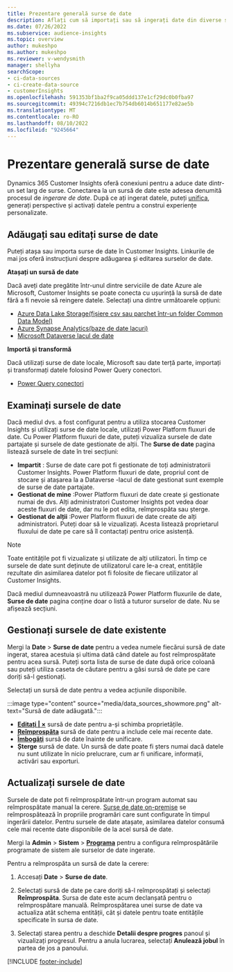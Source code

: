 ```yaml
---
title: Prezentare generală surse de date
description: Aflați cum să importați sau să ingerați date din diverse surse.
ms.date: 07/26/2022
ms.subservice: audience-insights
ms.topic: overview
author: mukeshpo
ms.author: mukeshpo
ms.reviewer: v-wendysmith
manager: shellyha
searchScope:
- ci-data-sources
- ci-create-data-source
- customerInsights
ms.openlocfilehash: 591353bf1ba2f9ca05ddd137e1cf29dc0b0fba97
ms.sourcegitcommit: 49394c7216db1ec7b754db6014b651177e82ae5b
ms.translationtype: MT
ms.contentlocale: ro-RO
ms.lasthandoff: 08/10/2022
ms.locfileid: "9245664"
---
```

# <a name="data-sources-overview"></a>Prezentare generală surse de date

Dynamics 365 Customer Insights oferă conexiuni pentru a aduce date dintr-un set larg de surse. Conectarea la un sursă de date este adesea denumită procesul de *ingerare de date*. După ce ați ingerat datele, puteți [unifica](data-unification.md), generați perspective și activați datele pentru a construi experiențe personalizate.

## <a name="add-or-edit-data-sources"></a>Adăugați sau editați surse de date

Puteți atașa sau importa surse de date în Customer Insights. Linkurile de mai jos oferă instrucțiuni despre adăugarea și editarea surselor de date.

**Atașați un sursă de date**

Dacă aveți date pregătite într-unul dintre serviciile de date Azure ale Microsoft, Customer Insights se poate conecta cu ușurință la sursă de date fără a fi nevoie să reingere datele. Selectați una dintre următoarele opțiuni:
- [Azure Data Lake Storage(fișiere csv sau parchet într-un folder Common Data Model)](connect-common-data-model.md)
- [Azure Synapse Analytics(baze de date lacuri)](connect-synapse.md)
- [Microsoft Dataverse lacul de date](connect-dataverse-managed-lake.md)

**Importă și transformă**

Dacă utilizați surse de date locale, Microsoft sau date terță parte, importați și transformați datele folosind Power Query conectori.
- [Power Query conectori](connect-power-query.md)

## <a name="review-data-sources"></a>Examinați sursele de date

Dacă mediul dvs. a fost configurat pentru a utiliza stocarea Customer Insights și utilizați surse de date locale, utilizați Power Platform fluxuri de date. Cu Power Platform fluxuri de date, puteți vizualiza sursele de date partajate și sursele de date gestionate de alții. The **Surse de date** pagina listează sursele de date în trei secțiuni:
- **Impartit** : Surse de date care pot fi gestionate de toți administratorii Customer Insights. Power Platform fluxuri de date, propriul cont de stocare și atașarea la a Dataverse -lacul de date gestionat sunt exemple de surse de date partajate.
- **Gestionat de mine** :Power Platform fluxuri de date create și gestionate numai de dvs. Alți administratori Customer Insights pot vedea doar aceste fluxuri de date, dar nu le pot edita, reîmprospăta sau șterge.
- **Gestionat de alții** :Power Platform fluxuri de date create de alți administratori. Puteți doar să le vizualizați. Acesta listează proprietarul fluxului de date pe care să îl contactați pentru orice asistență.
> [!NOTE]
> Toate entitățile pot fi vizualizate și utilizate de alți utilizatori. În timp ce sursele de date sunt deținute de utilizatorul care le-a creat, entitățile rezultate din asimilarea datelor pot fi folosite de fiecare utilizator al Customer Insights.

Dacă mediul dumneavoastră nu utilizează Power Platform fluxurile de date, **Surse de date** pagina conține doar o listă a tuturor surselor de date. Nu se afișează secțiuni.

## <a name="manage-existing-data-sources"></a>Gestionați sursele de date existente

Mergi la **Date** > **Surse de date** pentru a vedea numele fiecărui sursă de date ingerat, starea acestuia și ultima dată când datele au fost reîmprospătate pentru acea sursă. Puteți sorta lista de surse de date după orice coloană sau puteți utiliza caseta de căutare pentru a găsi sursă de date pe care doriți să-l gestionați.

Selectați un sursă de date pentru a vedea acțiunile disponibile.

:::image type="content" source="media/data_sources_showmore.png" alt-text="Sursă de date adăugată.":::

- [**Editați | ×**](#add-or-edit-data-sources) sursă de date pentru a-și schimba proprietățile.
- [**Reîmprospăta**](#refresh-data-sources) sursă de date pentru a include cele mai recente date.
- [**Îmbogăţi**](data-sources-enrichment.md) sursă de date înainte de unificare.
- **Șterge** sursă de date. Un sursă de date poate fi șters numai dacă datele nu sunt utilizate în nicio prelucrare, cum ar fi unificare, informații, activări sau exporturi.

## <a name="refresh-data-sources"></a>Actualizați sursele de date

Sursele de date pot fi reîmprospătate într-un program automat sau reîmprospătate manual la cerere. [Surse de date on-premise](connect-power-query.md#add-data-from-on-premises-data-sources) se reîmprospătează în propriile programări care sunt configurate în timpul ingerării datelor. Pentru sursele de date atașate, asimilarea datelor consumă cele mai recente date disponibile de la acel sursă de date.

Mergi la **Admin** > **Sistem** > [**Programa**](schedule-refresh.md) pentru a configura reîmprospătările programate de sistem ale surselor de date ingerate.

Pentru a reîmprospăta un sursă de date la cerere:

1. Accesați **Date** > **Surse de date**.

1. Selectați sursă de date pe care doriți să-l reîmprospătați și selectați **Reîmprospăta**. Sursa de date este acum declanșată pentru o reîmprospătare manuală. Reîmprospătarea unei surse de date va actualiza atât schema entității, cât și datele pentru toate entitățile specificate în sursa de date.

1. Selectați starea pentru a deschide **Detalii despre progres** panoul și vizualizați progresul. Pentru a anula lucrarea, selectați **Anulează jobul** în partea de jos a panoului.

[!INCLUDE [footer-include](includes/footer-banner.md)]
